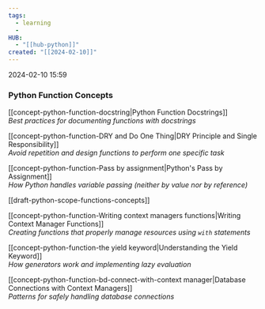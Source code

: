 ```yaml
---
tags:
  - learning
  - 
HUB:
  - "[[hub-python]]"
created: "[[2024-02-10]]"
---
```

2024-02-10  15:59

### Python Function Concepts

[[concept-python-function-docstring|Python Function Docstrings]]  
*Best practices for documenting functions with docstrings*

[[concept-python-function-DRY and Do One Thing|DRY Principle and Single Responsibility]]  
*Avoid repetition and design functions to perform one specific task*

[[concept-python-function-Pass by assignment|Python's Pass by Assignment]]  
*How Python handles variable passing (neither by value nor by reference)*

[[draft-python-scope-functions-concepts]]

[[concept-python-function-Writing context managers functions|Writing Context Manager Functions]]  
*Creating functions that properly manage resources using `with` statements*

[[concept-python-function-the yield keyword|Understanding the Yield Keyword]]  
*How generators work and implementing lazy evaluation*

[[concept-python-function-bd-connect-with-context manager|Database Connections with Context Managers]]  
*Patterns for safely handling database connections*